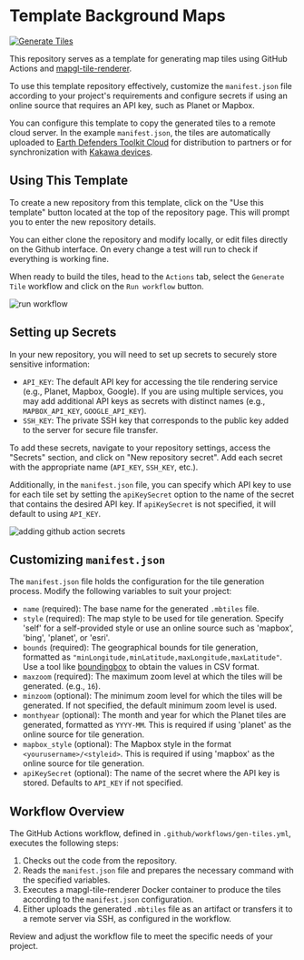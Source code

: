 # Template Background Maps

[![Generate Tiles](https://github.com/digidem/map-template/actions/workflows/gen-tiles.yml/badge.svg?branch=main)](https://github.com/digidem/map-template/actions/workflows/gen-tiles.yml)

This repository serves as a template for generating map tiles using GitHub Actions and [mapgl-tile-renderer](https://github.com/ConservationMetrics/mapgl-tile-renderer).

To use this template repository effectively, customize the `manifest.json` file according to your project's requirements and configure secrets if using an online source that requires an API key, such as Planet or Mapbox.

You can configure this template to copy the generated tiles to a remote cloud server. In the example `manifest.json`, the tiles are automatically uploaded to [Earth Defenders Toolkit Cloud](https://github.com/digidem/edt-cloud) for distribution to partners or for synchronization with [Kakawa devices](http://docs.earthdefenderstoolkit.com/).

## Using This Template

To create a new repository from this template, click on the "Use this template" button located at the top of the repository page. This will prompt you to enter the new repository details.

You can either clone the repository and modify locally, or edit files directly on the Github interface. On every change a test will run to check if everything is working fine. 

When ready to build the tiles, head to the `Actions` tab, select the `Generate Tile` workflow and click on the `Run workflow` button.

![run workflow](https://res.cloudinary.com/practicaldev/image/fetch/s--EF0YFTak--/c_limit%2Cf_auto%2Cfl_progressive%2Cq_auto%2Cw_880/https://dev-to-uploads.s3.amazonaws.com/uploads/articles/tas45tcdz8v3ogomr2zk.png)

## Setting up Secrets

In your new repository, you will need to set up secrets to securely store sensitive information:

- `API_KEY`: The default API key for accessing the tile rendering service (e.g., Planet, Mapbox, Google). If you are using multiple services, you may add additional API keys as secrets with distinct names (e.g., `MAPBOX_API_KEY`, `GOOGLE_API_KEY`).
- `SSH_KEY`: The private SSH key that corresponds to the public key added to the server for secure file transfer.

To add these secrets, navigate to your repository settings, access the "Secrets" section, and click on "New repository secret". Add each secret with the appropriate name (`API_KEY`, `SSH_KEY`, etc.).

Additionally, in the `manifest.json` file, you can specify which API key to use for each tile set by setting the `apiKeySecret` option to the name of the secret that contains the desired API key. If `apiKeySecret` is not specified, it will default to using `API_KEY`.

![adding github action secrets](https://www.edwardthomson.com/blog/images/githubactions/11-addingsecret.png)

## Customizing `manifest.json`

The `manifest.json` file holds the configuration for the tile generation process. Modify the following variables to suit your project:

- `name` (required): The base name for the generated `.mbtiles` file.
- `style` (required): The map style to be used for tile generation. Specify 'self' for a self-provided style or use an online source such as 'mapbox', 'bing', 'planet', or 'esri'.
- `bounds` (required): The geographical bounds for tile generation, formatted as `"minLongitude,minLatitude,maxLongitude,maxLatitude"`. Use a tool like [boundingbox](https://boundingbox.klokantech.com/) to obtain the values in CSV format.
- `maxzoom` (required): The maximum zoom level at which the tiles will be generated. (e.g., `16`).
- `minzoom` (optional): The minimum zoom level for which the tiles will be generated. If not specified, the default minimum zoom level is used.
- `monthyear` (optional): The month and year for which the Planet tiles are generated, formatted as `YYYY-MM`. This is required if using 'planet' as the online source for tile generation.
- `mapbox_style` (optional): The Mapbox style in the format `<yourusername>/<styleid>`. This is required if using 'mapbox' as the online source for tile generation.
- `apiKeySecret` (optional): The name of the secret where the API key is stored. Defaults to `API_KEY` if not specified.

## Workflow Overview

The GitHub Actions workflow, defined in `.github/workflows/gen-tiles.yml`, executes the following steps:

1. Checks out the code from the repository.
2. Reads the `manifest.json` file and prepares the necessary command with the specified variables.
3. Executes a mapgl-tile-renderer Docker container to produce the tiles according to the `manifest.json` configuration.
4. Either uploads the generated `.mbtiles` file as an artifact or transfers it to a remote server via SSH, as configured in the workflow.

Review and adjust the workflow file to meet the specific needs of your project.

